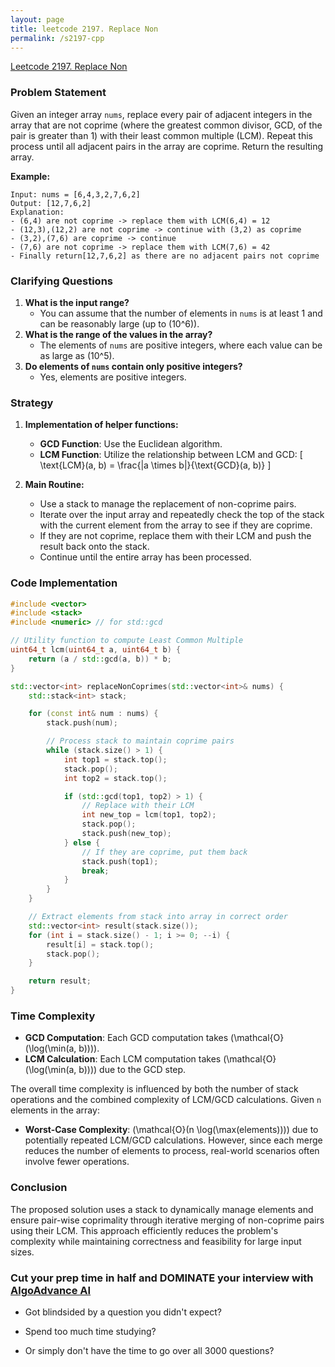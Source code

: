 ```yaml
---
layout: page
title: leetcode 2197. Replace Non
permalink: /s2197-cpp
---
```

[Leetcode 2197. Replace Non](https://algoadvance.github.io/algoadvance/l2197)
### Problem Statement

Given an integer array `nums`, replace every pair of adjacent integers in the array that are not coprime (where the greatest common divisor, GCD, of the pair is greater than 1) with their least common multiple (LCM). Repeat this process until all adjacent pairs in the array are coprime. Return the resulting array.

**Example:**
```
Input: nums = [6,4,3,2,7,6,2]
Output: [12,7,6,2]
Explanation:
- (6,4) are not coprime -> replace them with LCM(6,4) = 12
- (12,3),(12,2) are not coprime -> continue with (3,2) as coprime
- (3,2),(7,6) are coprime -> continue
- (7,6) are not coprime -> replace them with LCM(7,6) = 42
- Finally return[12,7,6,2] as there are no adjacent pairs not coprime
```

### Clarifying Questions
1. **What is the input range?**
   - You can assume that the number of elements in `nums` is at least 1 and can be reasonably large (up to \(10^6\)).
2. **What is the range of the values in the array?**
   - The elements of `nums` are positive integers, where each value can be as large as \(10^5\).
3. **Do elements of `nums` contain only positive integers?**
   - Yes, elements are positive integers.

### Strategy

1. **Implementation of helper functions:**
   - **GCD Function**: Use the Euclidean algorithm.
   - **LCM Function**: Utilize the relationship between LCM and GCD: 
     \[
     \text{LCM}(a, b) = \frac{|a \times b|}{\text{GCD}(a, b)}
     \]

2. **Main Routine:**
   - Use a stack to manage the replacement of non-coprime pairs.
   - Iterate over the input array and repeatedly check the top of the stack with the current element from the array to see if they are coprime.
   - If they are not coprime, replace them with their LCM and push the result back onto the stack.
   - Continue until the entire array has been processed.

### Code Implementation

```cpp
#include <vector>
#include <stack>
#include <numeric> // for std::gcd

// Utility function to compute Least Common Multiple
uint64_t lcm(uint64_t a, uint64_t b) {
    return (a / std::gcd(a, b)) * b;
}

std::vector<int> replaceNonCoprimes(std::vector<int>& nums) {
    std::stack<int> stack;

    for (const int& num : nums) {
        stack.push(num);

        // Process stack to maintain coprime pairs
        while (stack.size() > 1) {
            int top1 = stack.top();
            stack.pop();
            int top2 = stack.top();

            if (std::gcd(top1, top2) > 1) {
                // Replace with their LCM
                int new_top = lcm(top1, top2);
                stack.pop();
                stack.push(new_top);
            } else {
                // If they are coprime, put them back
                stack.push(top1);
                break;
            }
        }
    }

    // Extract elements from stack into array in correct order
    std::vector<int> result(stack.size());
    for (int i = stack.size() - 1; i >= 0; --i) {
        result[i] = stack.top();
        stack.pop();
    }

    return result;
}
```

### Time Complexity

- **GCD Computation**: Each GCD computation takes \(\mathcal{O}(\log(\min(a, b)))\).
- **LCM Calculation**: Each LCM computation takes \(\mathcal{O}(\log(\min(a, b)))\) due to the GCD step.

The overall time complexity is influenced by both the number of stack operations and the combined complexity of LCM/GCD calculations. Given `n` elements in the array:

- **Worst-Case Complexity**: \(\mathcal{O}(n \log(\max(elements)))\) due to potentially repeated LCM/GCD calculations. However, since each merge reduces the number of elements to process, real-world scenarios often involve fewer operations.

### Conclusion

The proposed solution uses a stack to dynamically manage elements and ensure pair-wise coprimality through iterative merging of non-coprime pairs using their LCM. This approach efficiently reduces the problem's complexity while maintaining correctness and feasibility for large input sizes.


### Cut your prep time in half and DOMINATE your interview with [AlgoAdvance AI](https://algoAdvance.com)

- Got blindsided by a question you didn't expect?

- Spend too much time studying?

- Or simply don't have the time to go over all 3000 questions?

